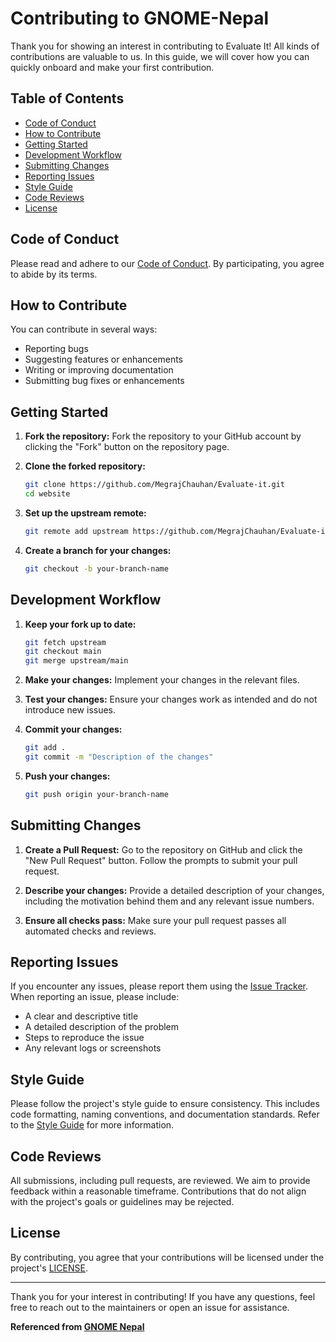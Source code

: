 # Contributing to GNOME-Nepal

Thank you for showing an interest in contributing to Evaluate It! All kinds of contributions are valuable to us. In this guide, we will cover how you can quickly onboard and make your first contribution.

## Table of Contents

- [Code of Conduct](#code-of-conduct)
- [How to Contribute](#how-to-contribute)
- [Getting Started](#getting-started)
- [Development Workflow](#development-workflow)
- [Submitting Changes](#submitting-changes)
- [Reporting Issues](#reporting-issues)
- [Style Guide](#style-guide)
- [Code Reviews](#code-reviews)
- [License](#license)

## Code of Conduct

Please read and adhere to our [Code of Conduct](CODE_OF_CONDUCT.md). By participating, you agree to abide by its terms.

## How to Contribute

You can contribute in several ways:

- Reporting bugs
- Suggesting features or enhancements
- Writing or improving documentation
- Submitting bug fixes or enhancements

## Getting Started

1. **Fork the repository:**
   Fork the repository to your GitHub account by clicking the "Fork" button on the repository page.

2. **Clone the forked repository:**

   ```bash
   git clone https://github.com/MegrajChauhan/Evaluate-it.git
   cd website
   ```

3. **Set up the upstream remote:**

   ```bash
   git remote add upstream https://github.com/MegrajChauhan/Evaluate-it.git
   ```

4. **Create a branch for your changes:**
   ```bash
   git checkout -b your-branch-name
   ```

## Development Workflow

1. **Keep your fork up to date:**

   ```bash
   git fetch upstream
   git checkout main
   git merge upstream/main
   ```

2. **Make your changes:**
   Implement your changes in the relevant files.

3. **Test your changes:**
   Ensure your changes work as intended and do not introduce new issues.

4. **Commit your changes:**

   ```bash
   git add .
   git commit -m "Description of the changes"
   ```

5. **Push your changes:**
   ```bash
   git push origin your-branch-name
   ```

## Submitting Changes

1. **Create a Pull Request:**
   Go to the repository on GitHub and click the "New Pull Request" button. Follow the prompts to submit your pull request.

2. **Describe your changes:**
   Provide a detailed description of your changes, including the motivation behind them and any relevant issue numbers.

3. **Ensure all checks pass:**
   Make sure your pull request passes all automated checks and reviews.

## Reporting Issues

If you encounter any issues, please report them using the [Issue Tracker](https://github.com/MegrajChauhan/Evaluate-it.git/issues). When reporting an issue, please include:

- A clear and descriptive title
- A detailed description of the problem
- Steps to reproduce the issue
- Any relevant logs or screenshots

## Style Guide

Please follow the project's style guide to ensure consistency. This includes code formatting, naming conventions, and documentation standards. Refer to the [Style Guide](STYLE_GUIDE.md) for more information.

## Code Reviews

All submissions, including pull requests, are reviewed. We aim to provide feedback within a reasonable timeframe. Contributions that do not align with the project's goals or guidelines may be rejected.

## License

By contributing, you agree that your contributions will be licensed under the project's [LICENSE](LICENSE).

---

Thank you for your interest in contributing! If you have any questions, feel free to reach out to the maintainers or open an issue for assistance.

**Referenced from [GNOME Nepal](https://github.com/GNOME-Nepal/website)**
